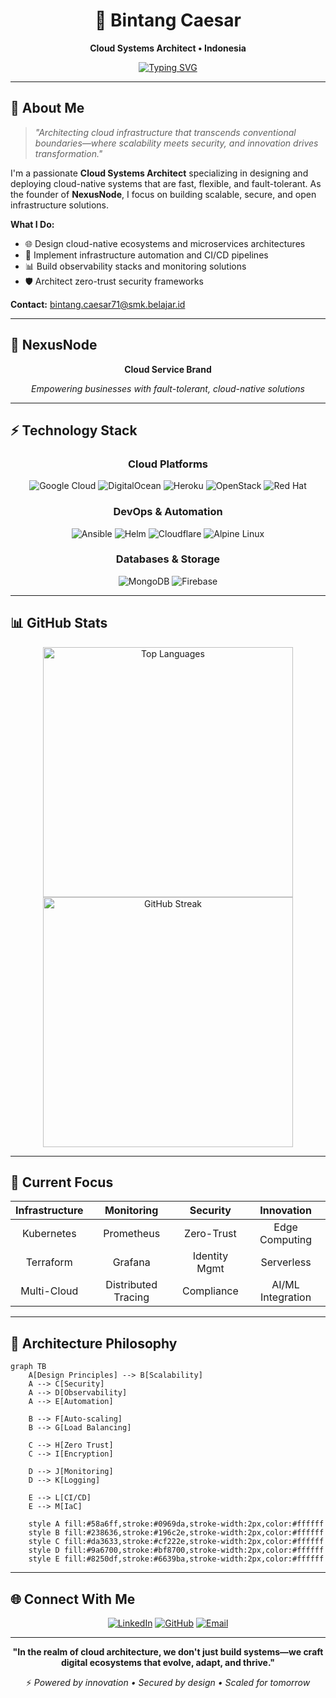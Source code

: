 <div align="center">

# 🌌 Bintang Caesar

**Cloud Systems Architect • Indonesia**

[![Typing SVG](https://readme-typing-svg.demolab.com?font=Fira+Code&size=18&duration=3000&pause=1000&color=00D4FF&center=true&vCenter=true&width=600&lines=Cloud+Native+Systems+Architect;Infrastructure+Automation+Specialist;Distributed+Computing+Enthusiast;Founder+of+NexusNode;Building+the+Future%2C+One+Line+at+a+Time)](https://git.io/typing-svg)

</div>

---

## 🚀 About Me

> *"Architecting cloud infrastructure that transcends conventional boundaries—where scalability meets security, and innovation drives transformation."*

I'm a passionate **Cloud Systems Architect** specializing in designing and deploying cloud-native systems that are fast, flexible, and fault-tolerant. As the founder of **NexusNode**, I focus on building scalable, secure, and open infrastructure solutions.

**What I Do:**
- 🌐 Design cloud-native ecosystems and microservices architectures
- 🔄 Implement infrastructure automation and CI/CD pipelines
- 📊 Build observability stacks and monitoring solutions
- 🛡️ Architect zero-trust security frameworks

**Contact:** bintang.caesar71@smk.belajar.id

---

## 💼 NexusNode

<div align="center">

**Cloud Service Brand**

*Empowering businesses with fault-tolerant, cloud-native solutions*

</div>

---

## ⚡ Technology Stack

<div align="center">

### Cloud Platforms
![Google Cloud](https://img.shields.io/badge/Google%20Cloud-4285F4?style=for-the-badge&logo=google-cloud&logoColor=white)
![DigitalOcean](https://img.shields.io/badge/DigitalOcean-0080FF?style=for-the-badge&logo=digitalocean&logoColor=white)
![Heroku](https://img.shields.io/badge/Heroku-430098?style=for-the-badge&logo=heroku&logoColor=white)
![OpenStack](https://img.shields.io/badge/OpenStack-ED1944?style=for-the-badge&logo=openstack&logoColor=white)
![Red Hat](https://img.shields.io/badge/Red%20Hat-EE0000?style=for-the-badge&logo=redhat&logoColor=white)

### DevOps & Automation
![Ansible](https://img.shields.io/badge/Ansible-EE0000?style=for-the-badge&logo=ansible&logoColor=white)
![Helm](https://img.shields.io/badge/Helm-0F1689?style=for-the-badge&logo=helm&logoColor=white)
![Cloudflare](https://img.shields.io/badge/Cloudflare-F38020?style=for-the-badge&logo=cloudflare&logoColor=white)
![Alpine Linux](https://img.shields.io/badge/Alpine%20Linux-0D597F?style=for-the-badge&logo=alpine-linux&logoColor=white)

### Databases & Storage
![MongoDB](https://img.shields.io/badge/MongoDB-47A248?style=for-the-badge&logo=mongodb&logoColor=white)
![Firebase](https://img.shields.io/badge/Firebase-FFCA28?style=for-the-badge&logo=firebase&logoColor=black)

</div>

---

## 📊 GitHub Stats

<div align="center">

<img src="https://github-readme-stats.vercel.app/api/top-langs/?username=BintangXD112&layout=compact&langs_count=8&theme=tokyonight&bg_color=0d1117&title_color=58a6ff&text_color=c9d1d9&icon_color=58a6ff&border_color=21262d" alt="Top Languages" width="400"/>

<img src="https://github-readme-streak-stats.herokuapp.com/?user=BintangXD112&theme=tokyonight&background=0d1117&ring=58a6ff&fire=58a6ff&currStreakLabel=58a6ff&sideNums=c9d1d9&sideLabels=c9d1d9&dates=8b949e&currStreakNum=c9d1d9" alt="GitHub Streak" width="400"/>

</div>

---

## 🎯 Current Focus

<div align="center">

| Infrastructure | Monitoring | Security | Innovation |
|:---:|:---:|:---:|:---:|
| Kubernetes | Prometheus | Zero-Trust | Edge Computing |
| Terraform | Grafana | Identity Mgmt | Serverless |
| Multi-Cloud | Distributed Tracing | Compliance | AI/ML Integration |

</div>

---

## 🌟 Architecture Philosophy

```mermaid
graph TB
    A[Design Principles] --> B[Scalability]
    A --> C[Security]
    A --> D[Observability]
    A --> E[Automation]
    
    B --> F[Auto-scaling]
    B --> G[Load Balancing]
    
    C --> H[Zero Trust]
    C --> I[Encryption]
    
    D --> J[Monitoring]
    D --> K[Logging]
    
    E --> L[CI/CD]
    E --> M[IaC]
    
    style A fill:#58a6ff,stroke:#0969da,stroke-width:2px,color:#ffffff
    style B fill:#238636,stroke:#196c2e,stroke-width:2px,color:#ffffff
    style C fill:#da3633,stroke:#cf222e,stroke-width:2px,color:#ffffff
    style D fill:#9a6700,stroke:#bf8700,stroke-width:2px,color:#ffffff
    style E fill:#8250df,stroke:#6639ba,stroke-width:2px,color:#ffffff
```

---

## 🌐 Connect With Me

<div align="center">

[![LinkedIn](https://img.shields.io/badge/LinkedIn-0077B5?style=for-the-badge&logo=linkedin&logoColor=white)](https://linkedin.com/in/BintangXD112)
[![GitHub](https://img.shields.io/badge/GitHub-100000?style=for-the-badge&logo=github&logoColor=white)](https://github.com/BintangXD112)
[![Email](https://img.shields.io/badge/Email-D14836?style=for-the-badge&logo=gmail&logoColor=white)](mailto:bintangxd.caesar71@smk.belajar.id)

---

**"In the realm of cloud architecture, we don't just build systems—we craft digital ecosystems that evolve, adapt, and thrive."**

⚡ *Powered by innovation • Secured by design • Scaled for tomorrow*

</div>
